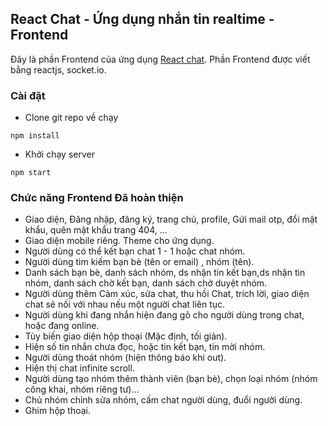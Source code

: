 ## React Chat - Ứng dụng nhắn tin realtime - Frontend

Đây là phần Frontend của ứng dụng [React chat]("http://localhost:3000/"). Phần Frontend được viết bằng reactjs, socket.io.


### Cài đặt
* Clone git repo về chạy
```
npm install
```
* Khởi chạy server
```
npm start
```

### Chức năng Frontend Đã hoàn thiện

* Giao diện, Đăng nhập, đăng ký, trang chủ, profile, Gửi mail otp, đổi mật khẩu, quên mật khẩu trang 404, ...
* Giao diện mobile riêng. Theme cho ứng dụng.
* Người dùng có thể kết bạn chat 1 - 1 hoặc chat nhóm.
* Người dùng tìm kiếm bạn bè (tên or email) , nhóm (tên).
* Danh sách bạn bè, danh sách nhóm, ds nhận tin kết bạn,ds nhận tin nhóm, danh sách chờ kết bạn, danh sách chờ duyệt nhóm.
* Người dùng thêm Cảm xúc, sửa chat, thu hồi Chat, trích lời, giao diện chat sẻ nối với nhau nếu một người chat liên tục.
* Người dùng khi đang nhắn hiện đang gõ cho người dùng trong chat, hoặc đang online.
* Tùy biến giao diện hộp thoại (Mặc định, tối giản).
* Hiện số tin nhắn chưa đọc, hoặc tin kết bạn, tin mời nhóm.
* Người dùng thoát nhóm (hiện thông báo khi out).
* Hiện thị chat infinite scroll.
* Người dùng tạo nhóm thêm thành viên (bạn bè), chọn loại nhóm (nhóm công khai, nhóm riêng tư)...
* Chủ nhóm chỉnh sửa nhóm, cấm chat người dùng, đuổi người dùng.
* Ghim hộp thoại.





